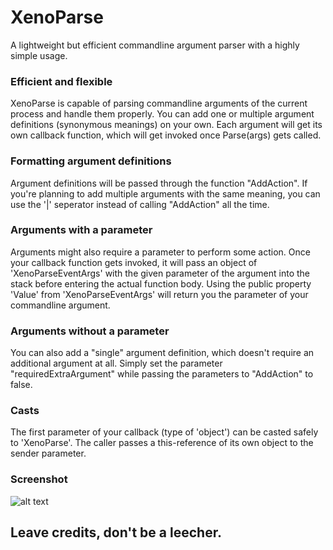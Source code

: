 # XenoParse
A lightweight but efficient commandline argument parser with a highly simple usage.

### Efficient and flexible
XenoParse is capable of parsing commandline arguments of the current process and handle them properly.
You can add one or multiple argument definitions (synonymous meanings) on your own. Each argument will get its own callback function, which will get invoked once Parse(args) gets called.  

### Formatting argument definitions
Argument definitions will be passed through the function "AddAction". If you're planning to add multiple arguments with the same meaning, you can use the '|' seperator instead of calling "AddAction" all the time.

### Arguments with a parameter
Arguments might also require a parameter to perform some action. Once your callback function gets invoked, it will pass an object of 'XenoParseEventArgs' with the given parameter of the argument into the stack before entering the actual function body. Using the public property 'Value' from 'XenoParseEventArgs' will return you the parameter of your commandline argument.

### Arguments without a parameter
You can also add a "single" argument definition, which doesn't require an additional argument at all. Simply set the parameter "requiredExtraArgument" while passing the parameters to "AddAction" to false.

### Casts
The first parameter of your callback (type of 'object') can be casted safely to 'XenoParse'. The caller passes a this-reference of its own object to the sender parameter.  

### Screenshot
![alt text](https://i.gyazo.com/b2c8464c7d871deb03094b1ce2f9fd70.png)

## Leave credits, don't be a leecher. 
